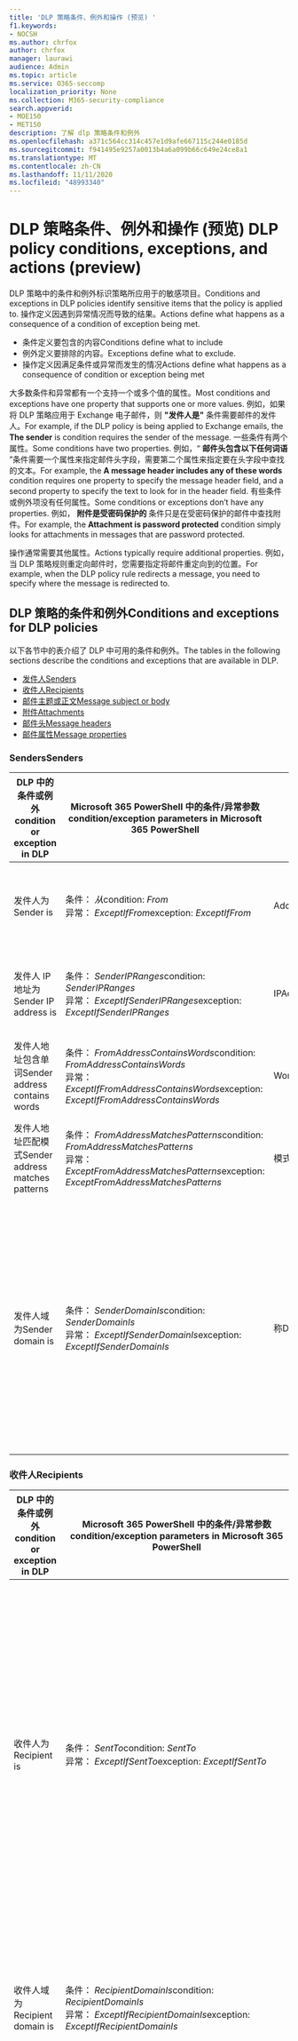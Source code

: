 ```yaml
---
title: 'DLP 策略条件、例外和操作 (预览) '
f1.keywords:
- NOCSH
ms.author: chrfox
author: chrfox
manager: laurawi
audience: Admin
ms.topic: article
ms.service: O365-seccomp
localization_priority: None
ms.collection: M365-security-compliance
search.appverid:
- MOE150
- MET150
description: 了解 dlp 策略条件和例外
ms.openlocfilehash: a371c564cc314c457e1d9afe667115c244e0185d
ms.sourcegitcommit: f941495e9257a0013b4a6a099b66c649e24ce8a1
ms.translationtype: MT
ms.contentlocale: zh-CN
ms.lasthandoff: 11/11/2020
ms.locfileid: "48993340"
---
```

# <a name="dlp-policy-conditions-exceptions-and-actions-preview"></a><span data-ttu-id="9f703-103">DLP 策略条件、例外和操作 (预览) </span><span class="sxs-lookup"><span data-stu-id="9f703-103">DLP policy conditions, exceptions, and actions (preview)</span></span>

<span data-ttu-id="9f703-104">DLP 策略中的条件和例外标识策略所应用于的敏感项目。</span><span class="sxs-lookup"><span data-stu-id="9f703-104">Conditions and exceptions in DLP policies identify sensitive items that the policy is applied to.</span></span> <span data-ttu-id="9f703-105">操作定义因遇到异常情况而导致的结果。</span><span class="sxs-lookup"><span data-stu-id="9f703-105">Actions define what happens as a consequence of a condition of exception being met.</span></span>

- <span data-ttu-id="9f703-106">条件定义要包含的内容</span><span class="sxs-lookup"><span data-stu-id="9f703-106">Conditions define what to include</span></span>
- <span data-ttu-id="9f703-107">例外定义要排除的内容。</span><span class="sxs-lookup"><span data-stu-id="9f703-107">Exceptions define what to exclude.</span></span>
- <span data-ttu-id="9f703-108">操作定义因满足条件或异常而发生的情况</span><span class="sxs-lookup"><span data-stu-id="9f703-108">Actions define what happens as a consequence of condition or exception being met</span></span>
 
<span data-ttu-id="9f703-109">大多数条件和异常都有一个支持一个或多个值的属性。</span><span class="sxs-lookup"><span data-stu-id="9f703-109">Most conditions and exceptions have one property that supports one or more values.</span></span> <span data-ttu-id="9f703-110">例如，如果将 DLP 策略应用于 Exchange 电子邮件，则 **"发件人是"** 条件需要邮件的发件人。</span><span class="sxs-lookup"><span data-stu-id="9f703-110">For example, if the DLP policy is being applied to Exchange emails, the **The sender** is condition requires the sender of the message.</span></span> <span data-ttu-id="9f703-111">一些条件有两个属性。</span><span class="sxs-lookup"><span data-stu-id="9f703-111">Some conditions have two properties.</span></span> <span data-ttu-id="9f703-112">例如，“ **邮件头包含以下任何词语** ”条件需要一个属性来指定邮件头字段，需要第二个属性来指定要在头字段中查找的文本。</span><span class="sxs-lookup"><span data-stu-id="9f703-112">For example, the **A message header includes any of these words** condition requires one property to specify the message header field, and a second property to specify the text to look for in the header field.</span></span> <span data-ttu-id="9f703-113">有些条件或例外项没有任何属性。</span><span class="sxs-lookup"><span data-stu-id="9f703-113">Some conditions or exceptions don’t have any properties.</span></span> <span data-ttu-id="9f703-114">例如， **附件是受密码保护的** 条件只是在受密码保护的邮件中查找附件。</span><span class="sxs-lookup"><span data-stu-id="9f703-114">For example, the **Attachment is password protected** condition simply looks for attachments in messages that are password protected.</span></span>

<span data-ttu-id="9f703-115">操作通常需要其他属性。</span><span class="sxs-lookup"><span data-stu-id="9f703-115">Actions typically require additional properties.</span></span> <span data-ttu-id="9f703-116">例如，当 DLP 策略规则重定向邮件时，您需要指定将邮件重定向到的位置。</span><span class="sxs-lookup"><span data-stu-id="9f703-116">For example, when the DLP policy rule redirects a message, you need to specify where the message is redirected to.</span></span> 
<!-- Some actions have multiple properties that are available or required. For example, when the rule adds a header field to the message header, you need to specify both the name and value of the header. When the rule adds a disclaimer to messages, you need to specify the disclaimer text, but you can also specify where to insert the text, or what to do if the disclaimer can't be added to the message. Typically, you can configure multiple actions in a rule, but some actions are exclusive. For example, one rule can't reject and redirect the same message.-->

## <a name="conditions-and-exceptions-for-dlp-policies"></a><span data-ttu-id="9f703-117">DLP 策略的条件和例外</span><span class="sxs-lookup"><span data-stu-id="9f703-117">Conditions and exceptions for DLP policies</span></span>

<span data-ttu-id="9f703-118">以下各节中的表介绍了 DLP 中可用的条件和例外。</span><span class="sxs-lookup"><span data-stu-id="9f703-118">The tables in the following sections describe the conditions and exceptions that are available in DLP.</span></span>

- [<span data-ttu-id="9f703-119">发件人</span><span class="sxs-lookup"><span data-stu-id="9f703-119">Senders</span></span>](#senders)
- [<span data-ttu-id="9f703-120">收件人</span><span class="sxs-lookup"><span data-stu-id="9f703-120">Recipients</span></span>](#recipients)
- [<span data-ttu-id="9f703-121">邮件主题或正文</span><span class="sxs-lookup"><span data-stu-id="9f703-121">Message subject or body</span></span>](#message-subject-or-body)
- [<span data-ttu-id="9f703-122">附件</span><span class="sxs-lookup"><span data-stu-id="9f703-122">Attachments</span></span>](#attachments)
- [<span data-ttu-id="9f703-123">邮件头</span><span class="sxs-lookup"><span data-stu-id="9f703-123">Message headers</span></span>](#message-headers)
- [<span data-ttu-id="9f703-124">邮件属性</span><span class="sxs-lookup"><span data-stu-id="9f703-124">Message properties</span></span>](#message-properties)

### <a name="senders"></a><span data-ttu-id="9f703-125">Senders</span><span class="sxs-lookup"><span data-stu-id="9f703-125">Senders</span></span>


|<span data-ttu-id="9f703-126">**DLP 中的条件或例外**</span><span class="sxs-lookup"><span data-stu-id="9f703-126">**condition or exception in DLP**</span></span>  |<span data-ttu-id="9f703-127">**Microsoft 365 PowerShell 中的条件/异常参数**</span><span class="sxs-lookup"><span data-stu-id="9f703-127">**condition/exception parameters in Microsoft 365 PowerShell**</span></span> |<span data-ttu-id="9f703-128">**属性类型**</span><span class="sxs-lookup"><span data-stu-id="9f703-128">**property type**</span></span>  |<span data-ttu-id="9f703-129">**说明**</span><span class="sxs-lookup"><span data-stu-id="9f703-129">**description**</span></span>|
|---------|---------|---------|---------|
|<span data-ttu-id="9f703-130">发件人为</span><span class="sxs-lookup"><span data-stu-id="9f703-130">Sender is</span></span> |<span data-ttu-id="9f703-131">条件： *从*</span><span class="sxs-lookup"><span data-stu-id="9f703-131">condition: *From*</span></span> <br/> <span data-ttu-id="9f703-132">异常： *ExceptIfFrom*</span><span class="sxs-lookup"><span data-stu-id="9f703-132">exception: *ExceptIfFrom*</span></span>      |<span data-ttu-id="9f703-133">Addresses</span><span class="sxs-lookup"><span data-stu-id="9f703-133">Addresses</span></span> |     <span data-ttu-id="9f703-134">由组织中的指定邮箱、邮件用户、邮件联系人或 Microsoft 365 组发送的邮件。</span><span class="sxs-lookup"><span data-stu-id="9f703-134">Messages that are sent by the specified mailboxes, mail users, mail contacts, or Microsoft 365 groups in the organization.</span></span>|
|<span data-ttu-id="9f703-135">发件人 IP 地址为</span><span class="sxs-lookup"><span data-stu-id="9f703-135">Sender IP address is</span></span>     |<span data-ttu-id="9f703-136">条件： *SenderIPRanges*</span><span class="sxs-lookup"><span data-stu-id="9f703-136">condition: *SenderIPRanges*</span></span><br/> <span data-ttu-id="9f703-137">异常： *ExceptIfSenderIPRanges*</span><span class="sxs-lookup"><span data-stu-id="9f703-137">exception: *ExceptIfSenderIPRanges*</span></span>         |  <span data-ttu-id="9f703-138">IPAddressRanges</span><span class="sxs-lookup"><span data-stu-id="9f703-138">IPAddressRanges</span></span>       | <span data-ttu-id="9f703-139">发件人的 IP 地址匹配指定的 IP 地址或位于指定的 IP 地址范围内的邮件。</span><span class="sxs-lookup"><span data-stu-id="9f703-139">Messages where the sender's IP address matches the specified IP address, or falls within the specified IP address range.</span></span>       |
|<span data-ttu-id="9f703-140">发件人地址包含单词</span><span class="sxs-lookup"><span data-stu-id="9f703-140">Sender address contains words</span></span>   | <span data-ttu-id="9f703-141">条件： *FromAddressContainsWords*</span><span class="sxs-lookup"><span data-stu-id="9f703-141">condition: *FromAddressContainsWords*</span></span> <br/> <span data-ttu-id="9f703-142">异常： *ExceptIfFromAddressContainsWords*</span><span class="sxs-lookup"><span data-stu-id="9f703-142">exception: *ExceptIfFromAddressContainsWords*</span></span>        |   <span data-ttu-id="9f703-143">Words</span><span class="sxs-lookup"><span data-stu-id="9f703-143">Words</span></span>      |   <span data-ttu-id="9f703-144">发件人电子邮件地址中包含指定词语的邮件。</span><span class="sxs-lookup"><span data-stu-id="9f703-144">Messages that contain the specified words in the sender's email address.</span></span>|
| <span data-ttu-id="9f703-145">发件人地址匹配模式</span><span class="sxs-lookup"><span data-stu-id="9f703-145">Sender address matches patterns</span></span>    | <span data-ttu-id="9f703-146">条件： *FromAddressMatchesPatterns*</span><span class="sxs-lookup"><span data-stu-id="9f703-146">condition: *FromAddressMatchesPatterns*</span></span> <br/> <span data-ttu-id="9f703-147">异常： *ExceptFromAddressMatchesPatterns*</span><span class="sxs-lookup"><span data-stu-id="9f703-147">exception: *ExceptFromAddressMatchesPatterns*</span></span>       |      <span data-ttu-id="9f703-148">模式</span><span class="sxs-lookup"><span data-stu-id="9f703-148">Patterns</span></span>   |  <span data-ttu-id="9f703-149">发件人的电子邮件地址包含匹配指定正则表达式的文本模式的邮件。</span><span class="sxs-lookup"><span data-stu-id="9f703-149">Messages where the sender's email address contains text patterns that match the specified regular expressions.</span></span>  |
|<span data-ttu-id="9f703-150">发件人域为</span><span class="sxs-lookup"><span data-stu-id="9f703-150">Sender domain is</span></span>  |  <span data-ttu-id="9f703-151">条件： *SenderDomainIs*</span><span class="sxs-lookup"><span data-stu-id="9f703-151">condition: *SenderDomainIs*</span></span> <br/> <span data-ttu-id="9f703-152">异常： *ExceptIfSenderDomainIs*</span><span class="sxs-lookup"><span data-stu-id="9f703-152">exception: *ExceptIfSenderDomainIs*</span></span>       |<span data-ttu-id="9f703-153">称</span><span class="sxs-lookup"><span data-stu-id="9f703-153">DomainName</span></span>         |     <span data-ttu-id="9f703-154">发件人的电子邮件地址域与指定值匹配的邮件。</span><span class="sxs-lookup"><span data-stu-id="9f703-154">Messages where the domain of the sender's email address matches the specified value.</span></span> <span data-ttu-id="9f703-155">如果您需要查找 *包含* 指定域的发件人域 (例如，域) 的任何子域，请使用 **发件人地址匹配** ( *FromAddressMatchesPatterns* ) 条件，并使用语法： ' \. domain \. com $ ' 指定域。</span><span class="sxs-lookup"><span data-stu-id="9f703-155">If you need to find sender domains that *contain* the specified domain (for example, any subdomain of a domain), use **The sender address matches** ( *FromAddressMatchesPatterns* ) condition and specify the domain by using the syntax: '\.domain\.com$'.</span></span>    |

### <a name="recipients"></a><span data-ttu-id="9f703-156">收件人</span><span class="sxs-lookup"><span data-stu-id="9f703-156">Recipients</span></span>

|<span data-ttu-id="9f703-157">**DLP 中的条件或例外**</span><span class="sxs-lookup"><span data-stu-id="9f703-157">**condition or exception in DLP**</span></span>| <span data-ttu-id="9f703-158">**Microsoft 365 PowerShell 中的条件/异常参数**</span><span class="sxs-lookup"><span data-stu-id="9f703-158">**condition/exception parameters in Microsoft 365 PowerShell**</span></span> |    <span data-ttu-id="9f703-159">**属性类型**</span><span class="sxs-lookup"><span data-stu-id="9f703-159">**property type**</span></span> | <span data-ttu-id="9f703-160">**说明**</span><span class="sxs-lookup"><span data-stu-id="9f703-160">**description**</span></span>|
|---------|---------|---------|---------|
|<span data-ttu-id="9f703-161">收件人为</span><span class="sxs-lookup"><span data-stu-id="9f703-161">Recipient is</span></span>|  <span data-ttu-id="9f703-162">条件： *SentTo*</span><span class="sxs-lookup"><span data-stu-id="9f703-162">condition: *SentTo*</span></span> <br/> <span data-ttu-id="9f703-163">异常： *ExceptIfSentTo*</span><span class="sxs-lookup"><span data-stu-id="9f703-163">exception: *ExceptIfSentTo*</span></span> | <span data-ttu-id="9f703-164">Addresses</span><span class="sxs-lookup"><span data-stu-id="9f703-164">Addresses</span></span> | <span data-ttu-id="9f703-165">其中一个收件人是组织中指定的邮箱、邮件用户或邮件联系人的邮件。</span><span class="sxs-lookup"><span data-stu-id="9f703-165">Messages where one of the recipients is the specified mailbox, mail user, or mail contact in the organization.</span></span> <span data-ttu-id="9f703-166">收件人可以在邮件的 " **收件人** "、 **"抄送** " 或 **"密件抄送** " 字段中。</span><span class="sxs-lookup"><span data-stu-id="9f703-166">The recipients can be in the **To** , **Cc** , or **Bcc** fields of the message.</span></span>|
|<span data-ttu-id="9f703-167">收件人域为</span><span class="sxs-lookup"><span data-stu-id="9f703-167">Recipient domain is</span></span>|   <span data-ttu-id="9f703-168">条件： *RecipientDomainIs*</span><span class="sxs-lookup"><span data-stu-id="9f703-168">condition: *RecipientDomainIs*</span></span> <br/> <span data-ttu-id="9f703-169">异常： *ExceptIfRecipientDomainIs*</span><span class="sxs-lookup"><span data-stu-id="9f703-169">exception: *ExceptIfRecipientDomainIs*</span></span> |   <span data-ttu-id="9f703-170">称</span><span class="sxs-lookup"><span data-stu-id="9f703-170">DomainName</span></span> |    <span data-ttu-id="9f703-171">发件人的电子邮件地址域与指定值匹配的邮件。</span><span class="sxs-lookup"><span data-stu-id="9f703-171">Messages where the domain of the sender's email address matches the specified value.</span></span>|
|<span data-ttu-id="9f703-172">收件人地址包含单词</span><span class="sxs-lookup"><span data-stu-id="9f703-172">Recipient address contains words</span></span>|  <span data-ttu-id="9f703-173">条件： *RecipientAddressContainsWords*</span><span class="sxs-lookup"><span data-stu-id="9f703-173">condition: *RecipientAddressContainsWords*</span></span> <br/> <span data-ttu-id="9f703-174">异常： *ExceptIfRecipientAddressContainsWords*</span><span class="sxs-lookup"><span data-stu-id="9f703-174">exception: *ExceptIfRecipientAddressContainsWords*</span></span>|    <span data-ttu-id="9f703-175">Words</span><span class="sxs-lookup"><span data-stu-id="9f703-175">Words</span></span>|  <span data-ttu-id="9f703-176">收件人电子邮件地址中包含指定词语的邮件。</span><span class="sxs-lookup"><span data-stu-id="9f703-176">Messages that contain the specified words in the recipient's email address.</span></span> <br/><span data-ttu-id="9f703-p106">**注意** ：此条件不考虑发送到收件人代理地址的邮件。它只匹配发送到收件人主电子邮件地址的邮件。</span><span class="sxs-lookup"><span data-stu-id="9f703-p106">**Note** : This condition doesn't consider messages that are sent to recipient proxy addresses. It only matches messages that are sent to the recipient's primary email address.</span></span>|
|<span data-ttu-id="9f703-179">收件人地址匹配模式</span><span class="sxs-lookup"><span data-stu-id="9f703-179">Recipient address matches patterns</span></span>| <span data-ttu-id="9f703-180">条件： *RecipientAddressMatchesPatterns*</span><span class="sxs-lookup"><span data-stu-id="9f703-180">condition: *RecipientAddressMatchesPatterns*</span></span> <br/> <span data-ttu-id="9f703-181">异常： *ExceptIfRecipientAddressMatchesPatterns*</span><span class="sxs-lookup"><span data-stu-id="9f703-181">exception: *ExceptIfRecipientAddressMatchesPatterns*</span></span>|   <span data-ttu-id="9f703-182">模式</span><span class="sxs-lookup"><span data-stu-id="9f703-182">Patterns</span></span>    |<span data-ttu-id="9f703-183">收件人的电子邮件地址包含匹配指定正则表达式的文本模式的邮件。</span><span class="sxs-lookup"><span data-stu-id="9f703-183">Messages where a recipient's email address contains text patterns that match the specified regular expressions.</span></span> <br/> <span data-ttu-id="9f703-p107">**注意** ：此条件不考虑发送到收件人代理地址的邮件。它只匹配发送到收件人主电子邮件地址的邮件。</span><span class="sxs-lookup"><span data-stu-id="9f703-p107">**Note** : This condition doesn't consider messages that are sent to recipient proxy addresses. It only matches messages that are sent to the recipient's primary email address.</span></span>|
|<span data-ttu-id="9f703-186">发送给的成员</span><span class="sxs-lookup"><span data-stu-id="9f703-186">Sent to member of</span></span>| <span data-ttu-id="9f703-187">条件： *SentToMemberOf*</span><span class="sxs-lookup"><span data-stu-id="9f703-187">condition: *SentToMemberOf*</span></span> <br/> <span data-ttu-id="9f703-188">异常： *ExceptIfSentToMemberOf*</span><span class="sxs-lookup"><span data-stu-id="9f703-188">exception: *ExceptIfSentToMemberOf*</span></span>|  <span data-ttu-id="9f703-189">Addresses</span><span class="sxs-lookup"><span data-stu-id="9f703-189">Addresses</span></span>|  <span data-ttu-id="9f703-190">包含指定通讯组成员、已启用邮件的安全组或 Microsoft 365 组的收件人的邮件。</span><span class="sxs-lookup"><span data-stu-id="9f703-190">Messages that contain recipients who are members of the specified distribution group, mail-enabled security group, or Microsoft 365 group.</span></span> <span data-ttu-id="9f703-191">该组可以位于邮件的 " **收件人** "、 **"抄送** " 或 **"密件抄送** " 字段中。</span><span class="sxs-lookup"><span data-stu-id="9f703-191">The group can be in the **To** , **Cc** , or **Bcc** fields of the message.</span></span>|

### <a name="message-subject-or-body"></a><span data-ttu-id="9f703-192">邮件主题或正文</span><span class="sxs-lookup"><span data-stu-id="9f703-192">Message subject or body</span></span>

|<span data-ttu-id="9f703-193">**DLP 中的条件或例外**</span><span class="sxs-lookup"><span data-stu-id="9f703-193">**condition or exception in DLP**</span></span> | <span data-ttu-id="9f703-194">**Microsoft 365 PowerShell 中的条件/异常参数**</span><span class="sxs-lookup"><span data-stu-id="9f703-194">**condition/exception parameters in Microsoft 365 PowerShell**</span></span> |<span data-ttu-id="9f703-195">**属性类型**</span><span class="sxs-lookup"><span data-stu-id="9f703-195">**property type**</span></span>| <span data-ttu-id="9f703-196">**说明**</span><span class="sxs-lookup"><span data-stu-id="9f703-196">**description**</span></span>|
|---------|---------|---------|---------|
|<span data-ttu-id="9f703-197">主题包含字词或短语</span><span class="sxs-lookup"><span data-stu-id="9f703-197">Subject contains words or phrases</span></span>| <span data-ttu-id="9f703-198">条件： *SubjectContainsWords*</span><span class="sxs-lookup"><span data-stu-id="9f703-198">condition: *SubjectContainsWords*</span></span> <br/> <span data-ttu-id="9f703-199">异常： *ExceptIf SubjectContainsWords*</span><span class="sxs-lookup"><span data-stu-id="9f703-199">exception: *ExceptIf SubjectContainsWords*</span></span>| <span data-ttu-id="9f703-200">Words</span><span class="sxs-lookup"><span data-stu-id="9f703-200">Words</span></span>   |<span data-ttu-id="9f703-201">在" Subject "字段中包含指定词语的邮件。</span><span class="sxs-lookup"><span data-stu-id="9f703-201">Messages that have the specified words in the Subject field.</span></span>|
|<span data-ttu-id="9f703-202">主题匹配模式</span><span class="sxs-lookup"><span data-stu-id="9f703-202">Subject matches patterns</span></span>|<span data-ttu-id="9f703-203">条件： *SubjectMatchesPatterns*</span><span class="sxs-lookup"><span data-stu-id="9f703-203">condition: *SubjectMatchesPatterns*</span></span> <br/> <span data-ttu-id="9f703-204">异常： *ExceptIf SubjectMatchesPatterns*</span><span class="sxs-lookup"><span data-stu-id="9f703-204">exception: *ExceptIf SubjectMatchesPatterns*</span></span>|<span data-ttu-id="9f703-205">模式</span><span class="sxs-lookup"><span data-stu-id="9f703-205">Patterns</span></span>   |<span data-ttu-id="9f703-206">"Subject" 字段包含匹配指定正则表达式的文本模式的邮件。</span><span class="sxs-lookup"><span data-stu-id="9f703-206">Messages where the Subject field contain text patterns that match the specified regular expressions.</span></span>|
|<span data-ttu-id="9f703-207">内容包含</span><span class="sxs-lookup"><span data-stu-id="9f703-207">Content contains</span></span>|  <span data-ttu-id="9f703-208">条件： *ContentContainsSensitiveInformation*</span><span class="sxs-lookup"><span data-stu-id="9f703-208">condition: *ContentContainsSensitiveInformation*</span></span> <br/> <span data-ttu-id="9f703-209">异常 *ExceptIfContentContainsSensitiveInformation*</span><span class="sxs-lookup"><span data-stu-id="9f703-209">exception *ExceptIfContentContainsSensitiveInformation*</span></span>| <span data-ttu-id="9f703-210">SensitiveInformationTypes</span><span class="sxs-lookup"><span data-stu-id="9f703-210">SensitiveInformationTypes</span></span>|  <span data-ttu-id="9f703-211">包含由数据丢失防护 (DLP) 策略定义的敏感信息的邮件或文档。</span><span class="sxs-lookup"><span data-stu-id="9f703-211">Messages or documents that contain sensitive information as defined by data loss prevention (DLP) policies.</span></span>|


### <a name="attachments"></a><span data-ttu-id="9f703-212">Attachments</span><span class="sxs-lookup"><span data-stu-id="9f703-212">Attachments</span></span>

|<span data-ttu-id="9f703-213">**DLP 中的条件或例外**</span><span class="sxs-lookup"><span data-stu-id="9f703-213">**condition or exception in DLP**</span></span>| <span data-ttu-id="9f703-214">**Microsoft 365 PowerShell 中的条件/异常参数**</span><span class="sxs-lookup"><span data-stu-id="9f703-214">**condition/exception parameters in Microsoft 365 PowerShell**</span></span>| <span data-ttu-id="9f703-215">**属性类型**</span><span class="sxs-lookup"><span data-stu-id="9f703-215">**property type**</span></span>   |<span data-ttu-id="9f703-216">**说明**</span><span class="sxs-lookup"><span data-stu-id="9f703-216">**description**</span></span>|
|---------|---------|---------|---------|
|<span data-ttu-id="9f703-217">附件受密码保护</span><span class="sxs-lookup"><span data-stu-id="9f703-217">Attachment is password protected</span></span>|<span data-ttu-id="9f703-218">条件： *DocumentIsPasswordProtected*</span><span class="sxs-lookup"><span data-stu-id="9f703-218">condition: *DocumentIsPasswordProtected*</span></span> <br/> <span data-ttu-id="9f703-219">异常： *ExceptIfDocumentIsPasswordProtected*</span><span class="sxs-lookup"><span data-stu-id="9f703-219">exception: *ExceptIfDocumentIsPasswordProtected*</span></span>|<span data-ttu-id="9f703-220">无</span><span class="sxs-lookup"><span data-stu-id="9f703-220">none</span></span>| <span data-ttu-id="9f703-221">附件受密码保护的邮件（因而无法扫描）。</span><span class="sxs-lookup"><span data-stu-id="9f703-221">Messages where an attachment is password protected (and therefore can't be scanned).</span></span> <span data-ttu-id="9f703-222">密码检测仅适用于 Office 文档和 .zip 文件。</span><span class="sxs-lookup"><span data-stu-id="9f703-222">Password detection only works for Office documents and .zip files.</span></span>|
|<span data-ttu-id="9f703-223">附件的文件扩展名为</span><span class="sxs-lookup"><span data-stu-id="9f703-223">Attachment’s file extension is</span></span>|<span data-ttu-id="9f703-224">条件： *ContentExtensionMatchesWords*</span><span class="sxs-lookup"><span data-stu-id="9f703-224">condition: *ContentExtensionMatchesWords*</span></span> <br/> <span data-ttu-id="9f703-225">异常： *ExceptIfContentExtensionMatchesWords*</span><span class="sxs-lookup"><span data-stu-id="9f703-225">exception: *ExceptIfContentExtensionMatchesWords*</span></span>|  <span data-ttu-id="9f703-226">Words</span><span class="sxs-lookup"><span data-stu-id="9f703-226">Words</span></span>   |<span data-ttu-id="9f703-227">附件的文件扩展名匹配任意指定词语的邮件。</span><span class="sxs-lookup"><span data-stu-id="9f703-227">Messages where an attachment's file extension matches any of the specified words.</span></span>|
|<span data-ttu-id="9f703-228">无法扫描任何电子邮件附件的内容</span><span class="sxs-lookup"><span data-stu-id="9f703-228">Any email attachment’s content could not be scanned</span></span>|<span data-ttu-id="9f703-229">条件： *DocumentIsUnsupported*</span><span class="sxs-lookup"><span data-stu-id="9f703-229">condition: *DocumentIsUnsupported*</span></span> <br/><span data-ttu-id="9f703-230">异常： *ExceptIf DocumentIsUnsupported*</span><span class="sxs-lookup"><span data-stu-id="9f703-230">exception: *ExceptIf DocumentIsUnsupported*</span></span>|   <span data-ttu-id="9f703-231">不适用</span><span class="sxs-lookup"><span data-stu-id="9f703-231">n/a</span></span>|    <span data-ttu-id="9f703-232">Exchange Online 本身不会识别其附件的邮件。</span><span class="sxs-lookup"><span data-stu-id="9f703-232">Messages where an attachment isn't natively recognized by Exchange Online.</span></span>|
|<span data-ttu-id="9f703-233">任何电子邮件附件的内容未完成扫描</span><span class="sxs-lookup"><span data-stu-id="9f703-233">Any email attachment’s content didn’t complete scanning</span></span>|   <span data-ttu-id="9f703-234">条件： *ProcessingLimitExceeded*</span><span class="sxs-lookup"><span data-stu-id="9f703-234">condition: *ProcessingLimitExceeded*</span></span> <br/> <span data-ttu-id="9f703-235">异常： *ExceptIfProcessingLimitExceeded*</span><span class="sxs-lookup"><span data-stu-id="9f703-235">exception: *ExceptIfProcessingLimitExceeded*</span></span>|    <span data-ttu-id="9f703-236">无</span><span class="sxs-lookup"><span data-stu-id="9f703-236">n/a</span></span> |<span data-ttu-id="9f703-p110">规则引擎无法完成附件扫描的邮件。可以使用此条件创建规则，以协同工作来标识并处理无法完全扫描内容的邮件。</span><span class="sxs-lookup"><span data-stu-id="9f703-p110">Messages where the rules engine couldn't complete the scanning of the attachments. You can use this condition to create rules that work together to identify and process messages where the content couldn't be fully scanned.</span></span>|
|<span data-ttu-id="9f703-239">文档名称包含单词</span><span class="sxs-lookup"><span data-stu-id="9f703-239">Document name contains words</span></span>|<span data-ttu-id="9f703-240">条件： *DocumentNameMatchesWords*</span><span class="sxs-lookup"><span data-stu-id="9f703-240">condition: *DocumentNameMatchesWords*</span></span> <br/> <span data-ttu-id="9f703-241">异常： *ExceptIfDocumentNameMatchesWords*</span><span class="sxs-lookup"><span data-stu-id="9f703-241">exception: *ExceptIfDocumentNameMatchesWords*</span></span> |<span data-ttu-id="9f703-242">Words</span><span class="sxs-lookup"><span data-stu-id="9f703-242">Words</span></span>  |<span data-ttu-id="9f703-243">附件的文件名匹配任何指定单词的邮件。</span><span class="sxs-lookup"><span data-stu-id="9f703-243">Messages where an attachment's file name matches any of the specified words.</span></span>|
|<span data-ttu-id="9f703-244">文档名称匹配模式</span><span class="sxs-lookup"><span data-stu-id="9f703-244">Document name matches patterns</span></span>|<span data-ttu-id="9f703-245">条件： *DocumentNameMatchesPatterns*</span><span class="sxs-lookup"><span data-stu-id="9f703-245">condition: *DocumentNameMatchesPatterns*</span></span> <br/> <span data-ttu-id="9f703-246">异常： *ExceptIfDocumentNameMatchesPatterns*</span><span class="sxs-lookup"><span data-stu-id="9f703-246">exception: *ExceptIfDocumentNameMatchesPatterns*</span></span>|    <span data-ttu-id="9f703-247">模式</span><span class="sxs-lookup"><span data-stu-id="9f703-247">Patterns</span></span>    |<span data-ttu-id="9f703-248">附件的文件名包含匹配指定正则表达式的文本模式的邮件。</span><span class="sxs-lookup"><span data-stu-id="9f703-248">Messages where an attachment's file name contains text patterns that match the specified regular expressions.</span></span>|
|<span data-ttu-id="9f703-249">文档属性为</span><span class="sxs-lookup"><span data-stu-id="9f703-249">Document property is</span></span>|<span data-ttu-id="9f703-250">条件： *ContentPropertyContainsWords*</span><span class="sxs-lookup"><span data-stu-id="9f703-250">condition: *ContentPropertyContainsWords*</span></span> <br/> <span data-ttu-id="9f703-251">异常： *ExceptIfContentPropertyContainsWords*</span><span class="sxs-lookup"><span data-stu-id="9f703-251">exception: *ExceptIfContentPropertyContainsWords*</span></span> |<span data-ttu-id="9f703-252">Words</span><span class="sxs-lookup"><span data-stu-id="9f703-252">Words</span></span>| <span data-ttu-id="9f703-253">附件的文件扩展名与任何指定词语相匹配的邮件或文档。</span><span class="sxs-lookup"><span data-stu-id="9f703-253">Messages or documents where an attachment's file extension matches any of the specified words.</span></span>|
|<span data-ttu-id="9f703-254">文档大小等于或大于</span><span class="sxs-lookup"><span data-stu-id="9f703-254">Document size equals or is greater than</span></span>| <span data-ttu-id="9f703-255">条件： *DocumentSizeOver*</span><span class="sxs-lookup"><span data-stu-id="9f703-255">condition: *DocumentSizeOver*</span></span> <br/> <span data-ttu-id="9f703-256">异常： *ExceptIfDocumentSizeOver*</span><span class="sxs-lookup"><span data-stu-id="9f703-256">exception: *ExceptIfDocumentSizeOver*</span></span>|    <span data-ttu-id="9f703-257">Size</span><span class="sxs-lookup"><span data-stu-id="9f703-257">Size</span></span>    |<span data-ttu-id="9f703-258">任何附件大于或等于指定值的邮件。</span><span class="sxs-lookup"><span data-stu-id="9f703-258">Messages where any attachment is greater than or equal to the specified value.</span></span>|

### <a name="message-headers"></a><span data-ttu-id="9f703-259">邮件头</span><span class="sxs-lookup"><span data-stu-id="9f703-259">Message Headers</span></span>

|<span data-ttu-id="9f703-260">**DLP 中的条件或例外**</span><span class="sxs-lookup"><span data-stu-id="9f703-260">**condition or exception in DLP**</span></span>| <span data-ttu-id="9f703-261">**Microsoft 365 PowerShell 中的条件/异常参数**</span><span class="sxs-lookup"><span data-stu-id="9f703-261">**condition/exception parameters in Microsoft 365 PowerShell**</span></span>| <span data-ttu-id="9f703-262">**属性类型**</span><span class="sxs-lookup"><span data-stu-id="9f703-262">**property type**</span></span>|  <span data-ttu-id="9f703-263">**说明**</span><span class="sxs-lookup"><span data-stu-id="9f703-263">**description**</span></span>|
|---------|---------|---------|---------|
|<span data-ttu-id="9f703-264">标头包含字词或短语</span><span class="sxs-lookup"><span data-stu-id="9f703-264">Header contains words or phrases</span></span>|<span data-ttu-id="9f703-265">条件： *HeaderContainsWords*</span><span class="sxs-lookup"><span data-stu-id="9f703-265">condition: *HeaderContainsWords*</span></span> <br/> <span data-ttu-id="9f703-266">异常： *ExceptIfHeaderContainsWords*</span><span class="sxs-lookup"><span data-stu-id="9f703-266">exception: *ExceptIfHeaderContainsWords*</span></span>|  <span data-ttu-id="9f703-267">哈希表</span><span class="sxs-lookup"><span data-stu-id="9f703-267">Hash Table</span></span>  |<span data-ttu-id="9f703-268">包含指定的标头字段的消息和该标头字段的值包含指定的单词。</span><span class="sxs-lookup"><span data-stu-id="9f703-268">Messages that contain the specified header field, and the value of that header field contains the specified words.</span></span>|
|<span data-ttu-id="9f703-269">标头匹配模式</span><span class="sxs-lookup"><span data-stu-id="9f703-269">Header matches patterns</span></span>|   <span data-ttu-id="9f703-270">条件： *HeaderMatchesPatterns*</span><span class="sxs-lookup"><span data-stu-id="9f703-270">condition: *HeaderMatchesPatterns*</span></span> <br/> <span data-ttu-id="9f703-271">异常： *ExceptIfHeaderMatchesPatterns*</span><span class="sxs-lookup"><span data-stu-id="9f703-271">exception: *ExceptIfHeaderMatchesPatterns*</span></span>|    <span data-ttu-id="9f703-272">哈希表</span><span class="sxs-lookup"><span data-stu-id="9f703-272">Hash Table</span></span>  |<span data-ttu-id="9f703-273">包含指定的标头字段的消息，并且该标头字段的值包含指定的正则表达式。</span><span class="sxs-lookup"><span data-stu-id="9f703-273">Messages that contain the specified header field, and the value of that header field contains the specified regular expressions.</span></span>|

### <a name="message-properties"></a><span data-ttu-id="9f703-274">邮件属性</span><span class="sxs-lookup"><span data-stu-id="9f703-274">Message properties</span></span>

|<span data-ttu-id="9f703-275">**DLP 中的条件或例外**</span><span class="sxs-lookup"><span data-stu-id="9f703-275">**condition or exception in DLP**</span></span>| <span data-ttu-id="9f703-276">**Microsoft 365 PowerShell 中的条件/异常参数**</span><span class="sxs-lookup"><span data-stu-id="9f703-276">**condition/exception parameters in Microsoft 365 PowerShell**</span></span>| <span data-ttu-id="9f703-277">**属性类型**</span><span class="sxs-lookup"><span data-stu-id="9f703-277">**property type**</span></span>   |<span data-ttu-id="9f703-278">**说明**</span><span class="sxs-lookup"><span data-stu-id="9f703-278">**description**</span></span>|
|---------|---------|---------|---------|
|<span data-ttu-id="9f703-279">邮件大小超过</span><span class="sxs-lookup"><span data-stu-id="9f703-279">Message size over</span></span>|<span data-ttu-id="9f703-280">条件： *MessageSizeOver*</span><span class="sxs-lookup"><span data-stu-id="9f703-280">condition: *MessageSizeOver*</span></span> <br/> <span data-ttu-id="9f703-281">异常： *ExceptIfMessageSizeOver*</span><span class="sxs-lookup"><span data-stu-id="9f703-281">exception: *ExceptIfMessageSizeOver*</span></span>| <span data-ttu-id="9f703-282">Size</span><span class="sxs-lookup"><span data-stu-id="9f703-282">Size</span></span>    |<span data-ttu-id="9f703-283">总大小（邮件和附件）大于或等于指定值的邮件。</span><span class="sxs-lookup"><span data-stu-id="9f703-283">Messages where the total size (message plus attachments) is greater than or equal to the specified value.</span></span> <br/><span data-ttu-id="9f703-p111">**注意** ：在确定邮件流规则之前将对邮箱的邮件大小限制进行评估。对于邮箱而言过大的邮件将被拒绝，然后此条件的规则才能对该邮件采取措施。</span><span class="sxs-lookup"><span data-stu-id="9f703-p111">**Note** : Message size limits on mailboxes are evaluated before mail flow rules. A message that's too large for a mailbox will be rejected before a rule with this condition is able to act on the message.</span></span>|

## <a name="actions-for-dlp-policies"></a><span data-ttu-id="9f703-286">针对 DLP 策略的操作</span><span class="sxs-lookup"><span data-stu-id="9f703-286">Actions for DLP policies</span></span>

<span data-ttu-id="9f703-287">此表介绍了 DLP 中提供的 Exchange Online 邮件流规则操作。</span><span class="sxs-lookup"><span data-stu-id="9f703-287">This table describes the Exchange Online mail flow rule actions that are available in DLP.</span></span>


|<span data-ttu-id="9f703-288">**DLP 中的操作**</span><span class="sxs-lookup"><span data-stu-id="9f703-288">**action in DLP**</span></span>|<span data-ttu-id="9f703-289">**Microsoft 365 PowerShell 中的操作参数**</span><span class="sxs-lookup"><span data-stu-id="9f703-289">**action parameters in Microsoft 365 PowerShell**</span></span>|<span data-ttu-id="9f703-290">**属性类型**</span><span class="sxs-lookup"><span data-stu-id="9f703-290">**property type**</span></span>|<span data-ttu-id="9f703-291">**说明**</span><span class="sxs-lookup"><span data-stu-id="9f703-291">**description**</span></span>|
|---------|---------|---------|---------|
|<span data-ttu-id="9f703-292">设置标头</span><span class="sxs-lookup"><span data-stu-id="9f703-292">Set header</span></span>|<span data-ttu-id="9f703-293">SetHeader</span><span class="sxs-lookup"><span data-stu-id="9f703-293">SetHeader</span></span>|<span data-ttu-id="9f703-294">第一个属性： *头名称*</span><span class="sxs-lookup"><span data-stu-id="9f703-294">First property: *Header Name*</span></span> </br> <span data-ttu-id="9f703-295">第二个属性： *Header 值*</span><span class="sxs-lookup"><span data-stu-id="9f703-295">Second property: *Header Value*</span></span>|<span data-ttu-id="9f703-296">SetHeader 参数指定用于在邮件头中添加或修改标头字段和值的 DLP 规则的操作。</span><span class="sxs-lookup"><span data-stu-id="9f703-296">The SetHeader parameter specifies an action for the DLP rule that adds or modifies a header field and value in the message header.</span></span> <span data-ttu-id="9f703-297">此参数使用语法 "HeaderName： HeaderValue"。</span><span class="sxs-lookup"><span data-stu-id="9f703-297">This parameter uses the syntax "HeaderName:HeaderValue".</span></span> <span data-ttu-id="9f703-298">可以指定用逗号分隔的多个标头名称和值对</span><span class="sxs-lookup"><span data-stu-id="9f703-298">You can specify multiple header name and value pairs separated by commas</span></span>|
|<span data-ttu-id="9f703-299">删除页眉</span><span class="sxs-lookup"><span data-stu-id="9f703-299">Remove header</span></span>| <span data-ttu-id="9f703-300">RemoveHeader</span><span class="sxs-lookup"><span data-stu-id="9f703-300">RemoveHeader</span></span>| <span data-ttu-id="9f703-301">首要属性： *MessageHeaderField*</span><span class="sxs-lookup"><span data-stu-id="9f703-301">First property: *MessageHeaderField*</span></span></br> <span data-ttu-id="9f703-302">次要属性： *String*</span><span class="sxs-lookup"><span data-stu-id="9f703-302">Second property: *String*</span></span>|  <span data-ttu-id="9f703-303">RemoveHeader 参数指定用于从邮件头中删除标头字段的 DLP 规则的操作。</span><span class="sxs-lookup"><span data-stu-id="9f703-303">The RemoveHeader parameter specifies an action for the DLP rule that removes a header field from the message header.</span></span> <span data-ttu-id="9f703-304">此参数使用语法 "HeaderName" 或 "HeaderName： HeaderValue"。可以指定用逗号分隔的多个头名称或标头名称和值对</span><span class="sxs-lookup"><span data-stu-id="9f703-304">This parameter uses the syntax “HeaderName” or "HeaderName:HeaderValue".You can specify multiple header names or header name and value pairs separated by commas</span></span>|
|<span data-ttu-id="9f703-305">将邮件重定向到特定用户</span><span class="sxs-lookup"><span data-stu-id="9f703-305">Redirect the message to specific users</span></span>|<span data-ttu-id="9f703-306">*RedirectMessageTo*</span><span class="sxs-lookup"><span data-stu-id="9f703-306">*RedirectMessageTo*</span></span>|<span data-ttu-id="9f703-307">Addresses</span><span class="sxs-lookup"><span data-stu-id="9f703-307">Addresses</span></span>| <span data-ttu-id="9f703-p114">将电子邮件重定向到指定的收件人。邮件不会传递给原始收件人，也不会向发件人或原始收件人发送通知。</span><span class="sxs-lookup"><span data-stu-id="9f703-p114">Redirects the message to the specified recipients. The message isn't delivered to the original recipients, and no notification is sent to the sender or the original recipients.</span></span>|
|<span data-ttu-id="9f703-310">将邮件转发给发件人的经理进行审批</span><span class="sxs-lookup"><span data-stu-id="9f703-310">Forward the message for approval to sender’s manager</span></span>| <span data-ttu-id="9f703-311">中等</span><span class="sxs-lookup"><span data-stu-id="9f703-311">Moderate</span></span>|<span data-ttu-id="9f703-312">第一个属性： *ModerateMessageByManager*</span><span class="sxs-lookup"><span data-stu-id="9f703-312">First property: *ModerateMessageByManager*</span></span></br> <span data-ttu-id="9f703-313">第二个属性： *Boolean*</span><span class="sxs-lookup"><span data-stu-id="9f703-313">Second property: *Boolean*</span></span>|<span data-ttu-id="9f703-314">适中参数指定将电子邮件发送给仲裁人的 DLP 规则的操作。</span><span class="sxs-lookup"><span data-stu-id="9f703-314">The Moderate parameter specifies an action for the DLP rule that sends the email message to a moderator.</span></span> <span data-ttu-id="9f703-315">此参数使用语法： @ {ModerateMessageByManager = <$true \| $false>;</span><span class="sxs-lookup"><span data-stu-id="9f703-315">This parameter uses the syntax: @{ModerateMessageByManager = <$true \| $false>;</span></span>|
|<span data-ttu-id="9f703-316">将邮件转发给特定审批者的审批</span><span class="sxs-lookup"><span data-stu-id="9f703-316">Forward the message for approval to specific approvers</span></span>| <span data-ttu-id="9f703-317">中等</span><span class="sxs-lookup"><span data-stu-id="9f703-317">Moderate</span></span>|<span data-ttu-id="9f703-318">第一个属性： *ModerateMessageByUser*</span><span class="sxs-lookup"><span data-stu-id="9f703-318">First property: *ModerateMessageByUser*</span></span></br><span data-ttu-id="9f703-319">次要属性： *Addresses*</span><span class="sxs-lookup"><span data-stu-id="9f703-319">Second property: *Addresses*</span></span>|<span data-ttu-id="9f703-320">适中参数指定将电子邮件发送给仲裁人的 DLP 规则的操作。</span><span class="sxs-lookup"><span data-stu-id="9f703-320">The Moderate parameter specifies an action for the DLP rule that sends the email message to a moderator.</span></span> <span data-ttu-id="9f703-321">此参数使用语法： @ {ModerateMessageByUser = @ ( "emailaddress1"，"emailaddress2",... "emailaddressN" ) }</span><span class="sxs-lookup"><span data-stu-id="9f703-321">This parameter uses the syntax: @{ ModerateMessageByUser = @("emailaddress1","emailaddress2",..."emailaddressN")}</span></span>|
|<span data-ttu-id="9f703-322">添加收件人</span><span class="sxs-lookup"><span data-stu-id="9f703-322">Add recipient</span></span>|<span data-ttu-id="9f703-323">AddRecipients</span><span class="sxs-lookup"><span data-stu-id="9f703-323">AddRecipients</span></span>|<span data-ttu-id="9f703-324">第一个属性： *Field*</span><span class="sxs-lookup"><span data-stu-id="9f703-324">First property: *Field*</span></span></br><span data-ttu-id="9f703-325">次要属性： *Addresses*</span><span class="sxs-lookup"><span data-stu-id="9f703-325">Second property: *Addresses*</span></span>| <span data-ttu-id="9f703-326">将一个或多个收件人添加到邮件的 "收件人/抄送/密件抄送" 字段中。</span><span class="sxs-lookup"><span data-stu-id="9f703-326">Adds one or more recipients to the To/Cc/Bcc field of the message.</span></span> <span data-ttu-id="9f703-327">此参数使用语法： @ {<AddToRecipients \| CopyTo \| BlindCopyTo> = "emailaddress"}</span><span class="sxs-lookup"><span data-stu-id="9f703-327">This parameter uses the syntax: @{<AddToRecipients \| CopyTo \| BlindCopyTo> = "emailaddress"}</span></span>|
|<span data-ttu-id="9f703-328">将发件人的经理添加为收件人</span><span class="sxs-lookup"><span data-stu-id="9f703-328">Add the sender’s manager as recipient</span></span>|<span data-ttu-id="9f703-329">AddRecipients</span><span class="sxs-lookup"><span data-stu-id="9f703-329">AddRecipients</span></span> | <span data-ttu-id="9f703-330">第一个属性： *AddedManagerAction*</span><span class="sxs-lookup"><span data-stu-id="9f703-330">First property: *AddedManagerAction*</span></span></br><span data-ttu-id="9f703-331">第二个属性： *Field*</span><span class="sxs-lookup"><span data-stu-id="9f703-331">Second property: *Field*</span></span> | <span data-ttu-id="9f703-332">将发件人的经理添加到邮件中作为指定收件人类型 ( To 、 Cc 、 Bcc )，或在不通知发件人或收件人的情况下将邮件重定向到发件人的经理。</span><span class="sxs-lookup"><span data-stu-id="9f703-332">Adds the sender's manager to the message as the specified recipient type ( To, Cc, Bcc ), or redirects the message to the sender's manager without notifying the sender or the recipient.</span></span> <span data-ttu-id="9f703-333">此操作仅在发件人的 Manager 属性于 Active Directory 中定义时适用。</span><span class="sxs-lookup"><span data-stu-id="9f703-333">This action only works if the sender's Manager attribute is defined in Active Directory.</span></span> <span data-ttu-id="9f703-334">此参数使用以下语法： @ {AddManagerAsRecipientType = "<To \| Cc \| Bcc>"}</span><span class="sxs-lookup"><span data-stu-id="9f703-334">This parameter uses the syntax: @{AddManagerAsRecipientType = "<To \| Cc \| Bcc>"}</span></span>|

